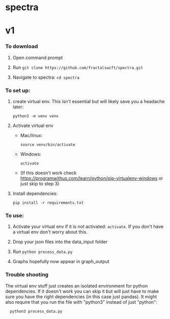 # spectra

# v1

### To download

1. Open command prompt

2. Run `git clone https://github.com/fractalswift/spectra.git`

3. Navigate to spectra: `cd spectra`

### To set up:

1.  create virtual env. This isn't essential but will likely save you a headache later:

        python3 -m venv venv

2.  Activate virtual env

    - Mac/linux:

      `source venv/bin/activate`

    - Windows:

      `activate`

    - (If this doesn't work check https://programwithus.com/learn/python/pip-virtualenv-windows or just skip to step 3)

3.  Install dependencies:

    `pip install -r requirements.txt`

### To use:

1. Activate your virtual env if it is not activated: `activate`. If you don't have a virtual env don't worry about this.

2. Drop your json files into the data_input folder

3. Run `python process_data.py`

4. Graphs hopefully now appear in graph_output

### Trouble shooting

The virtual env stuff just creates an isolated environment for python dependencies. If it doesn't work you can skip it but will just have to make sure you have the right dependencies (in this case just pandas). It might also require that you run the file with "python3" instead of just "python":

      python3 process_data.py
